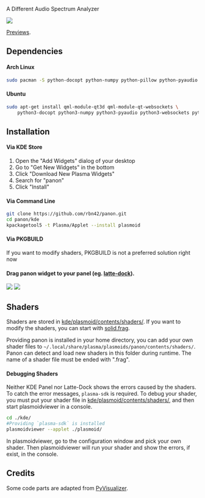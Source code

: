 
A Different Audio Spectrum Analyzer

![](../../wiki/plasmoid/preview.png)

[Previews](../../wiki/Previews).

## Dependencies

#### Arch Linux

```bash
sudo pacman -S python-docopt python-numpy python-pillow python-pyaudio python-websockets qt5-websockets qt5-3d 
```

#### Ubuntu

```bash
sudo apt-get install qml-module-qt3d qml-module-qt-websockets \
    python3-docopt python3-numpy python3-pyaudio python3-websockets python3-pil 
```

## Installation

#### Via KDE Store

1. Open the "Add Widgets" dialog of your desktop
2. Go to "Get New Widgets" in the bottom
3. Click "Download New Plasma Widgets"
4. Search for "panon"
5. Click "Install"

#### Via Command Line

```bash
git clone https://github.com/rbn42/panon.git
cd panon/kde
kpackagetool5 -t Plasma/Applet --install plasmoid
```

#### Via PKGBUILD

If you want to modify shaders, PKGBUILD is not a preferred solution right now 

#### Drag panon widget to your panel (eg. [latte-dock](https://github.com/psifidotos/Latte-Dock)).
![](../../wiki/plasmoid/step1.png)
![](../../wiki/plasmoid/step2.png)

## Shaders

Shaders are stored in [kde/plasmoid/contents/shaders/](kde/plasmoid/contents/shaders/). If you want to modify the shaders, you can start with [solid.frag](kde/plasmoid/contents/shaders/solid.frag).

Providing panon is installed in your home directory, you can add your own shader files to ```~/.local/share/plasma/plasmoids/panon/contents/shaders/```. Panon can detect and load new shaders in this folder during runtime. The name of a shader file must be ended with ".frag".

#### Debugging Shaders

Neither KDE Panel nor Latte-Dock shows the errors caused by the shaders. To catch the error messages, `plasma-sdk` is required. To debug your shader, you must put your shader file in [kde/plasmoid/contents/shaders/](kde/plasmoid/contents/shaders/), and then start plasmoidviewer in a console. 
```bash
cd ./kde/
#Providing `plasma-sdk` is installed
plasmoidviewer --applet ./plasmoid/
```
In plasmoidviewer, go to the configuration window and pick your own shader. 
Then plasmoidviewer will run your shader and show the errors, if exist, in the console.

## Credits

Some code parts are adapted from [PyVisualizer](https://github.com/ajalt/PyVisualizer).
